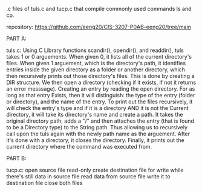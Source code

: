 .c files of tuls.c and tucp.c that compile commonly used commands ls and cp.

repository: https://github.com/eeng20/CIS-3207-P0AB-eeng20/tree/main

PART A:

tuls.c: Using C Library functions scandir(), opendir(), and readdir(), tuls takes 1 or 0 arguements. When given 0, it lists all of the current directory's files. When given 1 arguement, which is the directory's path, it identifies entries inside the given directory as a folder or another directory, which then recursively prints out those directory's files.
    This is done by creating a DIR structure. We then open a directory (checking if it exists, if not it returns an error messsage). Creating an entry by reading the open directory. For as long as that entry Exists, then it will distinguish: the type of the entry (folder or directory), and the name of the entry.
    To print out the files recursively, it will check the entry's type and if it is a directory AND it is not the Current directory, it will take its directory's name and create a path. It takes the original directory path, adds a "/" and then attaches the entry (that is found to be a Directory type) to the String path. Thus allowing us to recursively call upon the tuls again with the newly path name as the arguement.
After it's done with a directory, it closes the directory.
Finally, it prints out the current directory where the command was executed from.

PART B:

tucp.c: open source file read-only
create destination file for write
while there's still data in source file
    read data from source file
    write it to destination file
close both files

